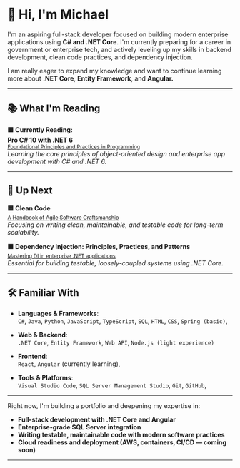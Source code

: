 # 👋 Hi, I'm Michael

I'm an aspiring full-stack developer focused on building modern enterprise applications using **C# and .NET Core**. I'm currently preparing for a career in government or enterprise tech, and actively leveling up my skills in backend development, clean code practices, and dependency injection.

I am really eager to expand my knowledge and want to continue learning more about **.NET Core**, **Entity Framework**, and **Angular.**

---

## 📚 What I'm Reading

**🟩 Currently Reading:**  
**Pro C# 10 with .NET 6**  
<sub><a href="https://www.amazon.com/Pro-NET-Foundational-Principles-Programming/dp/1484278682">Foundational Principles and Practices in Programming</a></sub>  
*Learning the core principles of object-oriented design and enterprise app development with C# and .NET 6.*

---

## 🧭 Up Next

**🟦 Clean Code**  
<sub><a href="https://www.amazon.com/Clean-Code-Handbook-Software-Craftsmanship/dp/0132350882">A Handbook of Agile Software Craftsmanship</a></sub>  
*Focusing on writing clean, maintainable, and testable code for long-term scalability.*

**🟧 Dependency Injection: Principles, Practices, and Patterns**  
<sub><a href="https://www.amazon.com/Dependency-Injection-Principles-Practices-Patterns/dp/161729473X">Mastering DI in enterprise .NET applications</a></sub>  
*Essential for building testable, loosely-coupled systems using .NET Core.*

---

## 🛠️ Familiar With

- **Languages & Frameworks**:  
  `C#`, `Java`, `Python`, `JavaScript`, `TypeScript`, `SQL`, `HTML`, `CSS`, `Spring (basic)`, 

- **Web & Backend**:  
  `.NET Core`, `Entity Framework`, `Web API`, `Node.js (light experience)`

- **Frontend**:  
  `React`, `Angular` (currently learning), 

- **Tools & Platforms**:  
  `Visual Studio Code`, `SQL Server Management Studio`, `Git`, `GitHub`,
  

---

Right now, I'm building a portfolio and deepening my expertise in:

- **Full-stack development with .NET Core and Angular**
- **Enterprise-grade SQL Server integration**
- **Writing testable, maintainable code with modern software practices**
- **Cloud readiness and deployment (AWS, containers, CI/CD — coming soon)**

---


